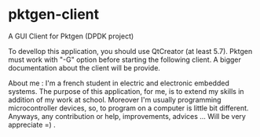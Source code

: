 # pktgen-client
A GUI Client for Pktgen (DPDK project)

To devellop this application, you should use QtCreator (at least 5.7).
Pktgen must work with "-G" option before starting the following client.
A bigger documentation about the client will be provide.

About me :
I'm a french student in electric and electronic embedded systems. The purpose of this application, for me, is to extend my skills in addition of my work at school. Moreover I'm usually programming microcontroller devices, so, to program on a computer is little bit different. Anyways, any contribution or help, improvements, advices ... Will be very appreciate =) . 
